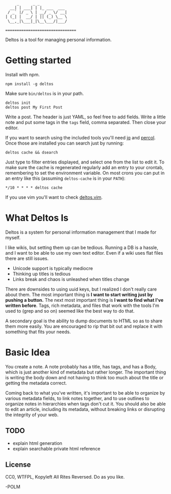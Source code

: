
         _      _ _            
      __| | ___| | |_ ___  ___ 
     / _` |/ _ \ | __/ _ \/ __|
    | (_| |  __/ | || (_) \__ \
     \__,_|\___|_|\__\___/|___/
                               
    ===============================

Deltos is a tool for managing personal information. 

# Getting started

Install with npm.

    npm install -g deltos

Make sure `bin/deltos` is in your path. 

    deltos init
    deltos post My First Post

Write a post. The header is just YAML, so feel free to add fields. Write a
little note and put some tags in the `tags` field, comma separated. Then close
your editor. 

If you want to search using the included tools you'll need
[jq](https://stedolan.github.io/jq/) and
[percol](https://github.com/mooz/percol). Once those are installed you can
search just by running: 

    deltos cache && dsearch

Just type to filter entries displayed, and select one from the list to edit it.
To make sure the cache is regenerated regularly add an entry to your crontab,
remembering to set the environment variable. On most crons you can put in an
entry like this (assuming `deltos-cache` is in your `PATH`): 

    */10 * * * * deltos cache

If you use vim you'll want to check [deltos.vim](http://github.com/polm/deltos.vim). 

# What Deltos Is

Deltos is a system for personal information management that I made for myself. 

I like wikis, but setting them up can be tedious. Running a DB is a hassle, and
I want to be able to use my own text editor.  Even if a wiki uses flat files
there are still issues.

- Unicode support is typically mediocre
- Thinking up titles is tedious
- Links break and chaos is unleashed when titles change

There are downsides to using uuid keys, but I realized I don't really care
about them. The most important thing is **I want to start writing just by
pushing a button.** The next most important thing is **I want to find what I've
written before**. Tags, rich metadata, and files that work with the tools I'm
used to (grep and so on) seemed like the best way to do that. 

A secondary goal is the ability to dump documents to HTML so as to share them
more easily. You are encouraged to rip that bit out and replace it with
something that fits your needs. 
 
# Basic Idea

You create a note. A note probably has a title, has tags, and has a Body, which
is just another kind of metadata but rather longer. The important thing is
writing the body down and not having to think too much about the title or
getting the metadata correct.

Coming back to what you've written, it's important to be able to organize by
various metadata fields, to link notes together, and to use outlines to
organize notes in hierarchies when tags don't cut it. You should also be able
to edit an article, including its metadata, without breaking links or
disrupting the integrity of your web. 

## TODO

- explain html generation
- explain searchable private html reference

## License

CC0, WTFPL, Kopyleft All Rites Reversed. Do as you like. 

-POLM
